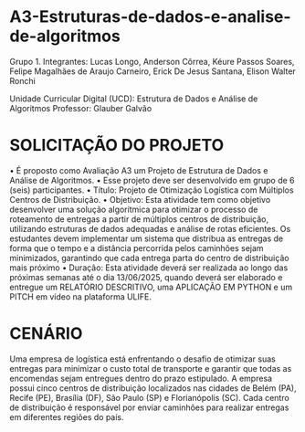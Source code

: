 # A3-Estruturas-de-dados-e-analise-de-algoritmos
Grupo 1. Integrantes: Lucas Longo, Anderson Côrrea, Kéure Passos Soares, Felipe Magalhães de Araujo Carneiro, Erick De Jesus Santana, Elison Walter Ronchi

Unidade Curricular Digital (UCD): Estrutura de Dados e Análise de Algoritmos
Professor: Glauber Galvão


# SOLICITAÇÃO DO PROJETO
• É proposto como Avaliação A3 um Projeto de Estrutura de Dados e Análise de Algoritmos.
• Esse projeto deve ser desenvolvido em grupo de 6 (seis) participantes.
• Título: Projeto de Otimização Logística com Múltiplos Centros de Distribuição.
• Objetivo: Esta atividade tem como objetivo desenvolver uma solução algorítmica para otimizar o processo de roteamento de entregas a partir de múltiplos centros de distribuição, utilizando estruturas de dados adequadas e análise de rotas eficientes. Os estudantes devem implementar um sistema que distribua as entregas de forma que o tempo e a distância percorrida pelos caminhões sejam minimizados, garantindo que cada entrega parta do centro de distribuição mais próximo
• Duração: Esta atividade deverá ser realizada ao longo das próximas semanas até o dia 13/06/2025, quando deverá ser elaborado e entregue um RELATÓRIO DESCRITIVO, uma APLICAÇÃO EM PYTHON e um PITCH em vídeo na plataforma ULIFE.

# CENÁRIO
Uma empresa de logística está enfrentando o desafio de otimizar suas entregas para minimizar o custo total de transporte e garantir que todas as encomendas sejam entregues dentro do prazo estipulado. A empresa possui cinco centros de distribuição localizados nas cidades de Belém (PA), Recife (PE), Brasília (DF), São Paulo (SP) e Florianópolis (SC). Cada centro de distribuição é responsável por enviar caminhões para realizar entregas em diferentes regiões do país.
